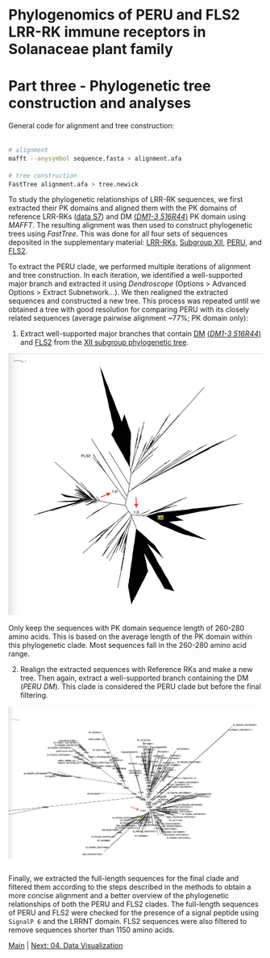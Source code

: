 # Phylogenomics of PERU and FLS2 LRR-RK immune receptors in Solanaceae plant family
# Part three - Phylogenetic tree construction and analyses

General code for alignment and tree construction:

```bash

# alignment
mafft --anysymbol sequence.fasta > alignment.afa

# tree construction
FastTree alignment.afa > tree.newick

```

To study the phylogenetic relationships of LRR-RK sequences, we first extracted their PK domains and aligned them with the PK domains of reference LRR-RKs ([data S7](tables/data_S7.csv)) and DM [(*DM1-3 516R44*)](tables/data_S6.csv) PK domain using *MAFFT*. The resulting alignment was then used to construct phylogenetic trees using *FastTree*. This was done for all four sets of sequences deposited in the supplementary material: [LRR-RKs](trees/LRR_RK.newick), [Subgroup XII](trees/XII.newick), [PERU](trees/PERU.newick), and [FLS2](trees/FLS2.newick).

To extract the PERU clade, we performed multiple iterations of alignment and tree construction. In each iteration, we identified a well-supported major branch and extracted it using *Dendroscope* (Options > Advanced Options > Extract Subnetwork...). We then realigned the extracted sequences and constructed a new tree. This process was repeated until we obtained a tree with good resolution for comparing PERU with its closely related sequences (average pairwise alignment ~77%; PK domain only):

1. Extract well-supported major branches that contain [DM](trees/DM_superclade_PK_filtered_ref.newick) [(*DM1-3 516R44*)](tables/data_S6.csv) and [FLS2](trees/FLS2.newick) from the [XII subgroup phylogenetic tree](trees/XII.newick).

![XII_DM_superclade](extras/XII_DM_superclade.png)

Only keep the sequences with PK domain sequence length of 260-280 amino acids. This is based on the average length of the PK domain within this phylogenetic clade. Most sequences fall in the 260-280 amino acid range.

2. Realign the extracted sequences with Reference RKs and make a new tree. Then again, extract a well-supported branch containing the DM (*PERU DM*). This clade is considered the PERU clade but before the final filtering.

![DM_superclade](extras/DM_superclade.png)


Finally, we extracted the full-length sequences for the final clade and filtered them according to the steps described in the methods to obtain a more concise alignment and a better overview of the phylogenetic relationships of both the PERU and FLS2 clades. The full-length sequences of PERU and FLS2 were checked for the presence of a signal peptide using `SignalP 6` and the LRRNT domain. FLS2 sequences were also filtered to remove sequences shorter than 1150 amino acids.





[Main](README.md) | [Next: 04. Data Visualization](04_Data_Visualization.md)
